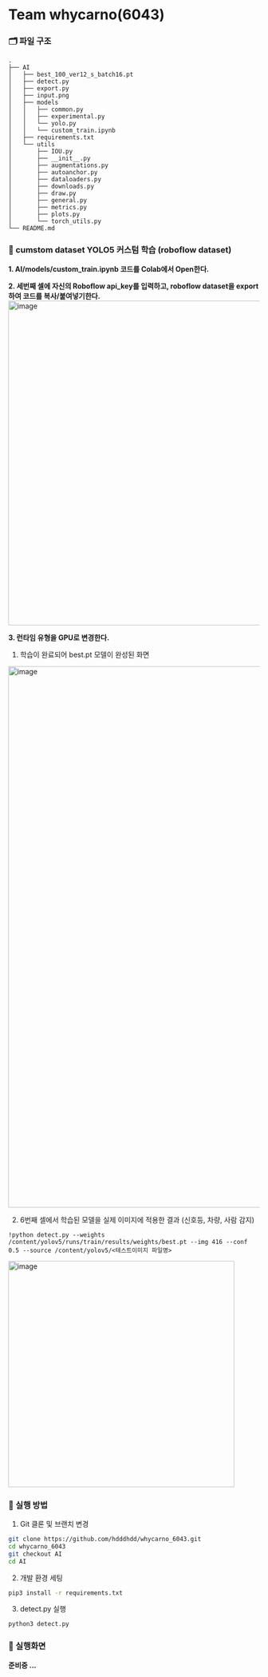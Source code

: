 # Team whycarno(6043)

### 🗂️ 파일 구조
```
.
├── AI
│   ├── best_100_ver12_s_batch16.pt
│   ├── detect.py
│   ├── export.py
│   ├── input.png
│   ├── models
│   │   ├── common.py
│   │   ├── experimental.py
│   │   └── yolo.py
│   │   └── custom_train.ipynb
│   ├── requirements.txt
│   └── utils
│       ├── IOU.py
│       ├── __init__.py
│       ├── augmentations.py
│       ├── autoanchor.py
│       ├── dataloaders.py
│       ├── downloads.py
│       ├── draw.py
│       ├── general.py
│       ├── metrics.py
│       ├── plots.py
│       └── torch_utils.py
└── README.md
```

### 🔎 cumstom dataset YOLO5 커스텀 학습 (roboflow dataset)
**1. AI/models/custom_train.ipynb 코드를 Colab에서 Open한다.**

**2. 세번째 셀에 자신의 Roboflow api_key를 입력하고, roboflow dataset을 export하여 코드를 복사/붙여넣기한다.**
<img width="650" alt="image" src="https://github.com/hdddhdd/whycarno_6043/assets/71762328/6080b031-62c3-4e57-9f65-438fc4a57803">

**3. 런타임 유형을 GPU로 변경한다.**

1) 학습이 완료되어 best.pt 모델이 완성된 화면
<img width="1084" alt="image" src="https://github.com/hdddhdd/whycarno_6043/assets/71762328/70789ab0-e193-41ff-b6eb-2a06c0ebf25c">


2) 6번째 셀에서 학습된 모델을 실제 이미지에 적용한 결과 (신호등, 차량, 사람 감지)
```
!python detect.py --weights /content/yolov5/runs/train/results/weights/best.pt --img 416 --conf 0.5 --source /content/yolov5/<테스트이미지 파일명>
```
<img width="453" alt="image" src="https://github.com/hdddhdd/whycarno_6043/assets/71762328/f164777f-22f6-4602-a93c-aeb3594f240f">



### 🚀 실행 방법
1. Git 클론 및 브랜치 변경
  ```bash
  git clone https://github.com/hdddhdd/whycarno_6043.git
  cd whycarno_6043
  git checkout AI
  cd AI
  ```

2. 개발 환경 세팅
  ```bash
  pip3 install -r requirements.txt
  ```

3. detect.py 실행
  ```bash
  python3 detect.py
  ```

### 📸 실행화면
**준비중 ...**
